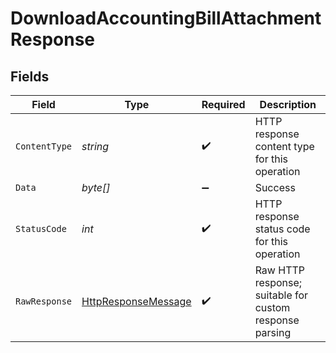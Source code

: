 # DownloadAccountingBillAttachmentResponse


## Fields

| Field                                                                                                                | Type                                                                                                                 | Required                                                                                                             | Description                                                                                                          |
| -------------------------------------------------------------------------------------------------------------------- | -------------------------------------------------------------------------------------------------------------------- | -------------------------------------------------------------------------------------------------------------------- | -------------------------------------------------------------------------------------------------------------------- |
| `ContentType`                                                                                                        | *string*                                                                                                             | :heavy_check_mark:                                                                                                   | HTTP response content type for this operation                                                                        |
| `Data`                                                                                                               | *byte[]*                                                                                                             | :heavy_minus_sign:                                                                                                   | Success                                                                                                              |
| `StatusCode`                                                                                                         | *int*                                                                                                                | :heavy_check_mark:                                                                                                   | HTTP response status code for this operation                                                                         |
| `RawResponse`                                                                                                        | [HttpResponseMessage](https://learn.microsoft.com/en-us/dotnet/api/system.net.http.httpresponsemessage?view=net-5.0) | :heavy_check_mark:                                                                                                   | Raw HTTP response; suitable for custom response parsing                                                              |
